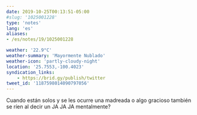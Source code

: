 ```yaml
---
date: 2019-10-25T00:13:51-05:00
#slug: '1025001228'
type: 'notes'
lang: 'es'
aliases:
- /es/notes/19/1025001228

weather: '22.9°C'
weather-summary: 'Mayormente Nublado'
weather-icon: 'partly-cloudy-night'
location: '25.7553,-100.4023'
syndication_links:
    - https://brid.gy/publish/twitter
tweet_id: '1187598014090797056'
---
```

Cuando están solos y se les ocurre una madreada o algo gracioso también se ríen al decir un JA JA JA mentalmente?
